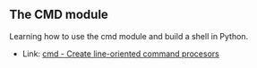 ## The CMD module
Learning how to use the cmd module and build a shell in Python.

- Link: <a href="https://pymotw.com/2/cmd/">cmd - Create line-oriented command procesors</a>
